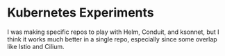 # Kubernetes Experiments

I was making specific repos to play with Helm, Conduit, and ksonnet, but
I think it works much better in a single repo, especially since some
overlap like Istio and Cilium.
